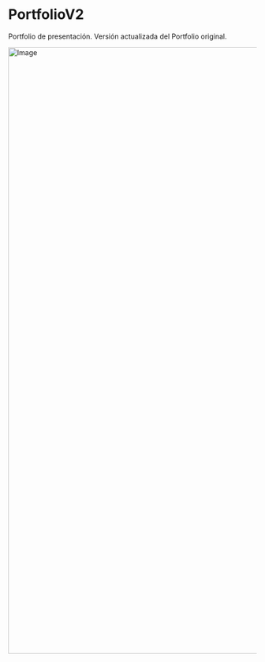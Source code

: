 # PortfolioV2
Portfolio de presentación.
Versión actualizada del Portfolio original.

<img width="2412" height="1231" alt="Image" src="https://github.com/user-attachments/assets/b62bd2f7-71c5-4aa1-a8cf-48ce8dd7aa95" />
